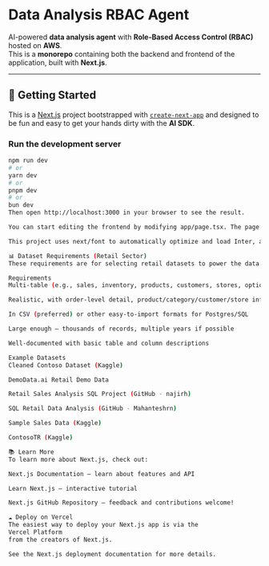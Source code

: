 # Data Analysis RBAC Agent

AI-powered **data analysis agent** with **Role-Based Access Control (RBAC)** hosted on **AWS**.  
This is a **monorepo** containing both the backend and frontend of the application, built with **Next.js**.

---

## 🚀 Getting Started

This is a [Next.js](https://nextjs.org/) project bootstrapped with [`create-next-app`](https://github.com/vercel/next.js/tree/canary/packages/create-next-app) and designed to be fun and easy to get your hands dirty with the **AI SDK**.

### Run the development server

```bash
npm run dev
# or
yarn dev
# or
pnpm dev
# or
bun dev
Then open http://localhost:3000 in your browser to see the result.

You can start editing the frontend by modifying app/page.tsx. The page auto-updates as you edit.

This project uses next/font to automatically optimize and load Inter, a custom Google Font.

📊 Dataset Requirements (Retail Sector)
These requirements are for selecting retail datasets to power the data analysis agent.

Requirements
Multi-table (e.g., sales, inventory, products, customers, stores, optionally employees/promotions)

Realistic, with order-level detail, product/category/customer/store info, and time/date fields

In CSV (preferred) or other easy-to-import formats for Postgres/SQL

Large enough — thousands of records, multiple years if possible

Well-documented with basic table and column descriptions

Example Datasets
Cleaned Contoso Dataset (Kaggle)

DemoData.ai Retail Demo Data

Retail Sales Analysis SQL Project (GitHub - najirh)

SQL Retail Data Analysis (GitHub - Mahanteshrn)

Sample Sales Data (Kaggle)

ContosoTR (Kaggle)

📚 Learn More
To learn more about Next.js, check out:

Next.js Documentation — learn about features and API

Learn Next.js — interactive tutorial

Next.js GitHub Repository — feedback and contributions welcome!

☁️ Deploy on Vercel
The easiest way to deploy your Next.js app is via the
Vercel Platform
from the creators of Next.js.

See the Next.js deployment documentation for more details.